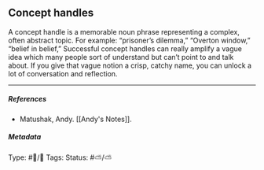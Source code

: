 ## Concept handles  # 

A concept handle is a memorable noun phrase representing a complex, often abstract topic. For example: “prisoner’s dilemma,” “Overton window,” “belief in belief,” Successful concept handles can really amplify a vague idea which many people sort of understand but can’t point to and talk about. If you give that vague notion a crisp, catchy name, you can unlock a lot of conversation and reflection.

___

##### References

- Matushak, Andy. [[Andy's Notes]].

##### Metadata

Type: #🔵/🔵 
Tags:
Status: #⛅️/⛅️